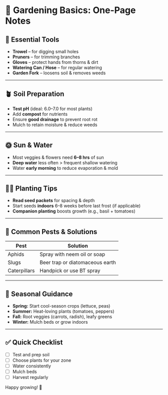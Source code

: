 # 🌱 Gardening Basics: One-Page Notes

## 🧰 Essential Tools
- **Trowel** – for digging small holes
- **Pruners** – for trimming branches
- **Gloves** – protect hands from thorns & dirt
- **Watering Can / Hose** – for regular watering
- **Garden Fork** – loosens soil & removes weeds

---

## 🪴 Soil Preparation
- **Test pH** (ideal: 6.0–7.0 for most plants)
- Add **compost** for nutrients
- Ensure **good drainage** to prevent root rot
- Mulch to retain moisture & reduce weeds

---

## 🌞 Sun & Water
- Most veggies & flowers need **6–8 hrs** of sun
- **Deep water** less often > frequent shallow watering
- Water **early morning** to reduce evaporation & mold

---

## 🧑‍🌾 Planting Tips
- **Read seed packets** for spacing & depth
- Start seeds **indoors** 6–8 weeks before last frost (if applicable)
- **Companion planting** boosts growth (e.g., basil + tomatoes)

---

## 🐛 Common Pests & Solutions
| Pest         | Solution                     |
|--------------|------------------------------|
| Aphids       | Spray with neem oil or soap  |
| Slugs        | Beer trap or diatomaceous earth |
| Caterpillars | Handpick or use BT spray     |

---

## 🌻 Seasonal Guidance
- **Spring:** Start cool-season crops (lettuce, peas)
- **Summer:** Heat-loving plants (tomatoes, peppers)
- **Fall:** Root veggies (carrots, radish), leafy greens
- **Winter:** Mulch beds or grow indoors

---

## ✅ Quick Checklist
- [ ] Test and prep soil
- [ ] Choose plants for your zone
- [ ] Water consistently
- [ ] Mulch beds
- [ ] Harvest regularly

Happy growing! 🌼


